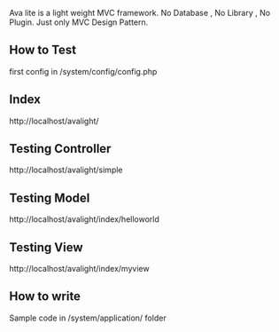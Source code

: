 Ava lite is a light weight MVC framework. No Database , No Library , No Plugin. Just only MVC Design Pattern.

How to Test
------------
first config in /system/config/config.php


Index
-----
http://localhost/avalight/

Testing Controller
------------------
http://localhost/avalight/simple

Testing Model
--------------
http://localhost/avalight/index/helloworld

Testing View
-------------
http://localhost/avalight/index/myview


How to write
-------------
Sample code in /system/application/ folder

